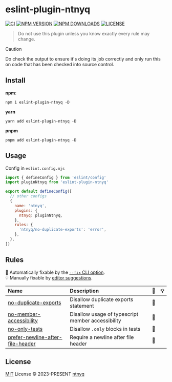 # eslint-plugin-ntnyq

[![CI](https://github.com/ntnyq/eslint-plugin-ntnyq/workflows/CI/badge.svg)](https://github.com/ntnyq/eslint-plugin-ntnyq/actions)
[![NPM VERSION](https://img.shields.io/npm/v/eslint-plugin-ntnyq.svg)](https://www.npmjs.com/package/eslint-plugin-ntnyq)
[![NPM DOWNLOADS](https://img.shields.io/npm/dy/eslint-plugin-ntnyq.svg)](https://www.npmjs.com/package/eslint-plugin-ntnyq)
[![LICENSE](https://img.shields.io/github/license/ntnyq/eslint-plugin-ntnyq.svg)](https://github.com/ntnyq/eslint-plugin-ntnyq/blob/main/LICENSE)

> Do not use this plugin unless you know exactly every rule may change.

> [!CAUTION]
> Do check the output to ensure it's doing its job correctly and only run this on code that has been checked into source control.

## Install

**npm**:

```shell
npm i eslint-plugin-ntnyq -D
```

**yarn**

```shell
yarn add eslint-plugin-ntnyq -D
```

**pnpm**

```shell
pnpm add eslint-plugin-ntnyq -D
```

## Usage

Config in `eslint.config.mjs`

```js
import { defineConfig } from 'eslint/config'
import pluginNtnyq from 'eslint-plugin-ntnyq'

export default defineConfig([
  // other configs
  {
    name: 'ntnyq',
    plugins: {
      ntnyq: pluginNtnyq,
    },
    rules: {
      'ntnyq/no-duplicate-exports': 'error',
    },
  },
])
```

## Rules

🔧 Automatically fixable by the [`--fix` CLI option](https://eslint.org/docs/user-guide/command-line-interface#--fix).\
💡 Manually fixable by [editor suggestions](https://eslint.org/docs/developer-guide/working-with-rules#providing-suggestions).

| Name                                                                                                            | Description                                       | 🔧  | 💡  |
| :-------------------------------------------------------------------------------------------------------------- | :------------------------------------------------ | :-: | :-: |
| [no-duplicate-exports](https://eslint-plugin.ntnyq.com/rules/no-duplicate-exports.html)                         | Disallow duplicate exports statement              | 🔧  |     |
| [no-member-accessibility](https://eslint-plugin.ntnyq.com/rules/no-member-accessibility.html)                   | Disallow usage of typescript member accessibility | 🔧  |     |
| [no-only-tests](https://eslint-plugin.ntnyq.com/rules/no-only-tests.html)                                       | Disallow `.only` blocks in tests                  | 🔧  |     |
| [prefer-newline-after-file-header](https://eslint-plugin.ntnyq.com/rules/prefer-newline-after-file-header.html) | Require a newline after file header               | 🔧  |     |

## License

[MIT](./LICENSE) License © 2023-PRESENT [ntnyq](https://github.com/ntnyq)
